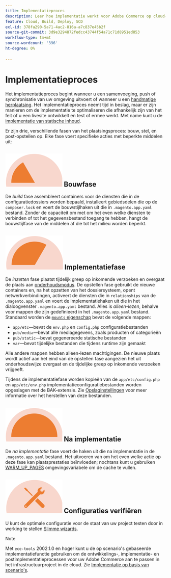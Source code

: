 ```yaml
---
title: Implementatieproces
description: Leer hoe implementatie werkt voor Adobe Commerce op cloud-infrastructuurprojecten.
feature: Cloud, Build, Deploy, SCD
exl-id: 378fa290-5a71-4ac2-816a-a7c837e45b2f
source-git-commit: 3d9e3294872fedcc43744f54a71c71d8951ed853
workflow-type: tm+mt
source-wordcount: '396'
ht-degree: 0%

---
```


# Implementatieproces

Het implementatieproces begint wanneer u een samenvoeging, push of synchronisatie van uw omgeving uitvoert of wanneer u een [handmatige herplaatsing](../dev-tools/cloud-cli-overview.md#redeploy-the-environment). Het implementatieproces neemt tijd in beslag, maar er zijn manieren om de implementatie te optimaliseren die afhankelijk zijn van het feit of u een livesite ontwikkelt en test of ermee werkt. Met name kunt u de [implementatie van statische inhoud](static-content.md).

Er zijn drie, verschillende fasen van het plaatsingsproces: bouw, stel, en post-opstellen op. Elke fase voert specifieke acties met beperkte middelen uit:

## ![Bouwfase](../../assets/status-build.png) Bouwfase

De _build_ fase assembleert containers voor de diensten die in de configuratiedossiers worden bepaald, installeert gebiedsdelen die op de `composer.lock` en voert de bouwstijlhaken uit die in `.magento.app.yaml` bestand. Zonder de capaciteit om met om het even welke diensten te verbinden of tot het gegevensbestand toegang te hebben, hangt de bouwstijlfase van de middelen af die tot het milieu worden beperkt.

## ![Implementatiefase](../../assets/status-deploy.png) Implementatiefase

De _inzetten_ fase plaatst tijdelijk greep op inkomende verzoeken en overgaat de plaats aan [onderhoudsmodus](https://experienceleague.adobe.com/docs/commerce-operations/configuration-guide/setup/application-modes.html). De opstellen fase gebruikt de nieuwe containers en, na het opzetten van het dossiersysteem, opent netwerkverbindingen, activeert de diensten die in `relationships` van de `.magento.app.yaml` en voert de implementatiehaken uit die in het dialoogvenster `.magento.app.yaml` bestand. Alles is _alleen-lezen_, behalve voor mappen die zijn gedefinieerd in het `.magento.app.yaml` bestand. Standaard worden de [`mounts` eigenschap](../application/properties.md#mounts) bevat de volgende mappen:

- `app/etc`—bevat de `env.php` en `config.php` configuratiebestanden
- `pub/media`—bevat alle mediagegevens, zoals producten of categorieën
- `pub/static`—bevat gegenereerde statische bestanden
- `var`—bevat tijdelijke bestanden die tijdens runtime zijn gemaakt

Alle andere mappen hebben alleen-lezen machtigingen. De nieuwe plaats wordt actief aan het eind van de opstellen fase aangezien het uit onderhoudswijze overgaat en de tijdelijke greep op inkomende verzoeken vrijgeeft.

Tijdens de implementatiefase worden kopieën van de `app/etc/config.php` en `app/etc/env.php` implementatieconfiguratiebestanden worden opgeslagen met de BAK-extensie. Zie [Opslaginstellingen](../store/store-settings.md#restore-configuration-files) voor meer informatie over het herstellen van deze bestanden.

## ![Na implementatie](../../assets/status-post-deploy.png) Na implementatie

De _na implementatie_ fase voert de haken uit die na implementatie in de `.magento.app.yaml` bestand. Het uitvoeren van om het even welke actie op deze fase kan plaatsprestaties beïnvloeden; nochtans kunt u gebruiken [WARM_UP_PAGES](../environment/variables-post-deploy.md#warmuppages) omgevingsvariabele om de cache te vullen.

## ![Status verifiëren](../../assets/status-verify.png) Configuraties verifiëren

U kunt de optimale configuratie voor de staat van uw project testen door in werking te stellen [Slimme wizards](smart-wizards.md).

>[!NOTE]
>
>Met `ece-tools` 2002.1.0 en hoger kunt u de op scenario&#39;s gebaseerde implementatiefunctie gebruiken om de ontwikkelings-, implementatie- en postimplementatieprocessen voor uw Adobe Commerce aan te passen in het infrastructuurproject in de cloud. Zie [Implementatie op basis van scenario&#39;s](scenario-based.md).
